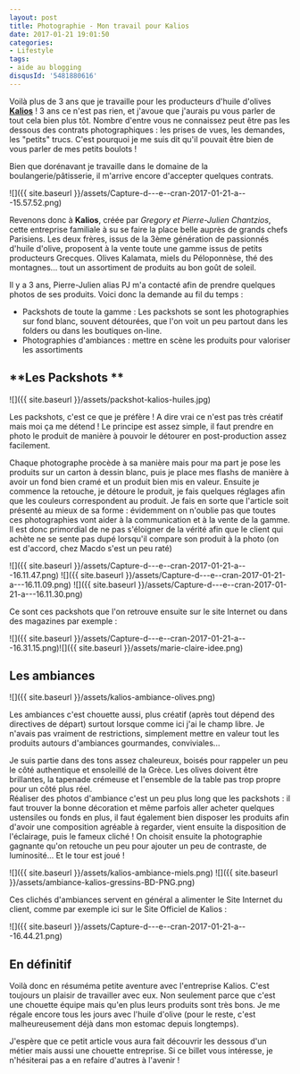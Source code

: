 ```yaml
---
layout: post
title: Photographie - Mon travail pour Kalios
date: 2017-01-21 19:01:50
categories: 
- Lifestyle
tags: 
- aide au blogging
disqusId: '5481880616'
---
```


Voilà plus de 3 ans que je travaille pour les producteurs d'huile d'olives **[Kalios](http://mykalios.com/)** ! 3 ans ce n'est pas rien, et j'avoue que j'aurais pu vous parler de tout cela bien plus tôt. Nombre d'entre vous ne connaissez peut être pas les dessous des contrats photographiques : les prises de vues, les demandes, les "petits" trucs. C'est pourquoi je me suis dit qu'il pouvait être bien de vous parler de mes petits boulots !

Bien que dorénavant je travaille dans le domaine de la boulangerie/pâtisserie, il m'arrive encore d'accepter quelques contrats.

![]({{ site.baseurl }}/assets/Capture-d---e--cran-2017-01-21-a---15.57.52.png)

Revenons donc à **Kalios**, créée par _Gregory et Pierre-Julien Chantzios_, cette entreprise familiale à su se faire la place belle auprès de grands chefs Parisiens. Les deux frères, issus de la 3ème génération de passionnés d'huile d'olive, proposent à la vente toute une gamme issus de petits producteurs Grecques. Olives Kalamata, miels du Péloponnèse, thé des montagnes... tout un assortiment de produits au bon goût de soleil.

Il y a 3 ans, Pierre-Julien alias PJ m'a contacté afin de prendre quelques photos de ses produits. Voici donc la demande au fil du temps :

*   Packshots de toute la gamme : Les packshots se sont les photographies sur fond blanc, souvent détourées, que l'on voit un peu partout dans les folders ou dans les boutiques on-line.
*   Photographies d'ambiances : mettre en scène les produits pour valoriser les assortiments

## **Les Packshots **

![]({{ site.baseurl }}/assets/packshot-kalios-huiles.jpg)

Les packshots, c'est ce que je préfère ! A dire vrai ce n'est pas très créatif mais moi ça me détend ! Le principe est assez simple, il faut prendre en photo le produit de manière à pouvoir le détourer en post-production assez facilement.

Chaque photographe procède à sa manière mais pour ma part je pose les produits sur un carton à dessin blanc, puis je place mes flashs de manière à avoir un fond bien cramé et un produit bien mis en valeur. Ensuite je commence la retouche, je détoure le produit, je fais quelques réglages afin que les couleurs correspondent au produit. Je fais en sorte que l'article soit présenté au mieux de sa forme : évidemment on n'oublie pas que toutes ces photographies vont aider à la communication et à la vente de la gamme. Il est donc primordial de ne pas s'éloigner de la vérité afin que le client qui achète ne se sente pas dupé lorsqu'il compare son produit à la photo (on est d'accord, chez Macdo s'est un peu raté)

![]({{ site.baseurl }}/assets/Capture-d---e--cran-2017-01-21-a---16.11.47.png) ![]({{ site.baseurl }}/assets/Capture-d---e--cran-2017-01-21-a---16.11.09.png) ![]({{ site.baseurl }}/assets/Capture-d---e--cran-2017-01-21-a---16.11.30.png)

Ce sont ces packshots que l'on retrouve ensuite sur le site Internet ou dans des magazines par exemple :

![]({{ site.baseurl }}/assets/Capture-d---e--cran-2017-01-21-a---16.31.15.png)![]({{ site.baseurl }}/assets/marie-claire-idee.png)

## **Les ambiances**

![]({{ site.baseurl }}/assets/kalios-ambiance-olives.png)

Les ambiances c'est chouette aussi, plus créatif (après tout dépend des directives de départ) surtout lorsque comme ici j'ai le champ libre. Je n'avais pas vraiment de restrictions, simplement mettre en valeur tout les produits autours d'ambiances gourmandes, conviviales...

Je suis partie dans des tons assez chaleureux, boisés pour rappeler un peu le côté authentique et ensoleillé de la Grèce. Les olives doivent être brillantes, la tapenade crémeuse et l'ensemble de la table pas trop propre pour un côté plus réel.  
Réaliser des photos d'ambiance c'est un peu plus long que les packshots : il faut trouver la bonne décoration et même parfois aller acheter quelques ustensiles ou fonds en plus, il faut également bien disposer les produits afin d'avoir une composition agréable à regarder, vient ensuite la disposition de l'éclairage, puis le fameux cliché ! On choisit ensuite la photographie gagnante qu'on retouche un peu pour ajouter un peu de contraste, de luminosité... Et le tour est joué !

![]({{ site.baseurl }}/assets/kalios-ambiance-miels.png) ![]({{ site.baseurl }}/assets/ambiance-kalios-gressins-BD-PNG.png)

Ces clichés d'ambiances servent en général a alimenter le Site Internet du client, comme par exemple ici sur le Site Officiel de Kalios :

![]({{ site.baseurl }}/assets/Capture-d---e--cran-2017-01-21-a---16.44.21.png)

## **En définitif**

Voilà donc en résuméma petite aventure avec l'entreprise Kalios. C'est toujours un plaisir de travailler avec eux. Non seulement parce que c'est une chouette équipe mais qu'en plus leurs produits sont très bons. Je me régale encore tous les jours avec l'huile d'olive (pour le reste, c'est malheureusement déjà dans mon estomac depuis longtemps).

J'espère que ce petit article vous aura fait découvrir les dessous d'un métier mais aussi une chouette entreprise. Si ce billet vous intéresse, je n'hésiterai pas a en refaire d'autres à l'avenir !